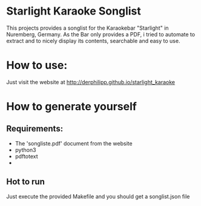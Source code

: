 # Starlight Karaoke Songlist

This projects provides a songlist for the Karaokebar "Starlight" in Nuremberg, Germany.
As the Bar only provides a PDF, i tried to automate to extract and to nicely
display its contents, searchable and easy to use.

# How to use:

Just visit the website at http://derphilipp.github.io/starlight_karaoke

# How to generate yourself

## Requirements:
- The 'songliste.pdf' document from the website
- python3
- pdftotext
-
## Hot to run

Just execute the provided Makefile and you should get a songlist.json file
